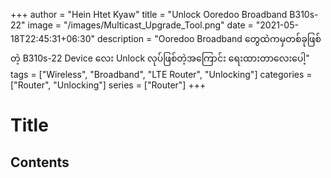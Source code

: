 +++
author = "Hein Htet Kyaw"
title = "Unlock Ooredoo Broadband B310s-22"
image = "/images/Multicast_Upgrade_Tool.png"
date = "2021-05-18T22:45:31+06:30"
description = "Ooredoo Broadband တွေထဲကမှတစ်ခုဖြစ်တဲ့ B310s-22 Device လေး Unlock လုပ်ဖြစ်တဲ့အကြောင်း ရေးထားတာလေးပေါ့"
tags = ["Wireless", "Broadband", "LTE Router", "Unlocking"]
categories = ["Router", "Unlocking"]
series = ["Router"]
+++

# Title

<!--more-->

## Contents
